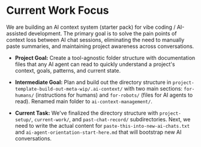 # Current Work Focus

We are building an AI context system (starter pack) for vibe coding / AI-assisted development. The primary goal is to solve the pain points of context loss between AI chat sessions, eliminating the need to manually paste summaries, and maintaining project awareness across conversations.

- **Project Goal:** Create a tool-agnostic folder structure with documentation files that any AI agent can read to quickly understand a project's context, goals, patterns, and current state.

- **Intermediate Goal:** Plan and build out the directory structure in `project-template-build-out-meta-wip/.ai-context/` with two main sections: `for-humans/` (instructions for humans) and `for-robots/` (files for AI agents to read). Renamed main folder to `ai-context-management/`.

- **Current Task:** We've finalized the directory structure with `project-setup/`, `current-work/`, and `past-chat-record/` subdirectories. Next, we need to write the actual content for `paste-this-into-new-ai-chats.txt` and `ai-agent-orientation-start-here.md` that will bootstrap new AI conversations.


